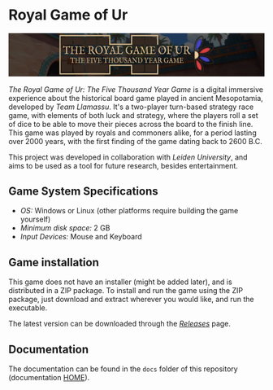 # Royal Game of Ur

![](repo_banner.png)

*The Royal Game of Ur: The Five Thousand Year Game* is a digital immersive experience about the historical board game played in ancient Mesopotamia, developed by *Team Llamassu*. It's a two-player turn-based strategy race game, with elements of both luck and strategy, where the players roll a set of dice to be able to move their pieces across the board to the finish line.
This game was played by royals and commoners alike, for a period lasting over 2000 years, with the first finding of the game dating back to 2600 B.C.

This project was developed in collaboration with *Leiden University*, and aims to be used as a tool for future research, besides entertainment.

## Game System Specifications

- *OS:* Windows or Linux (other platforms require building the game yourself)
- *Minimum disk space:* 2 GB
- *Input Devices:* Mouse and Keyboard

## Game installation

This game does not have an installer (might be added later), and is distributed in a ZIP package. To install and run the game using the ZIP package, just download and extract wherever you would like, and run the executable.

The latest version can be downloaded through the *[Releases](https://github.com/zemiguel20/RoyalGameOfUr/releases)* page.

## Documentation

The documentation can be found in the `docs` folder of this repository (documentation [HOME](docs/HOME.md)).